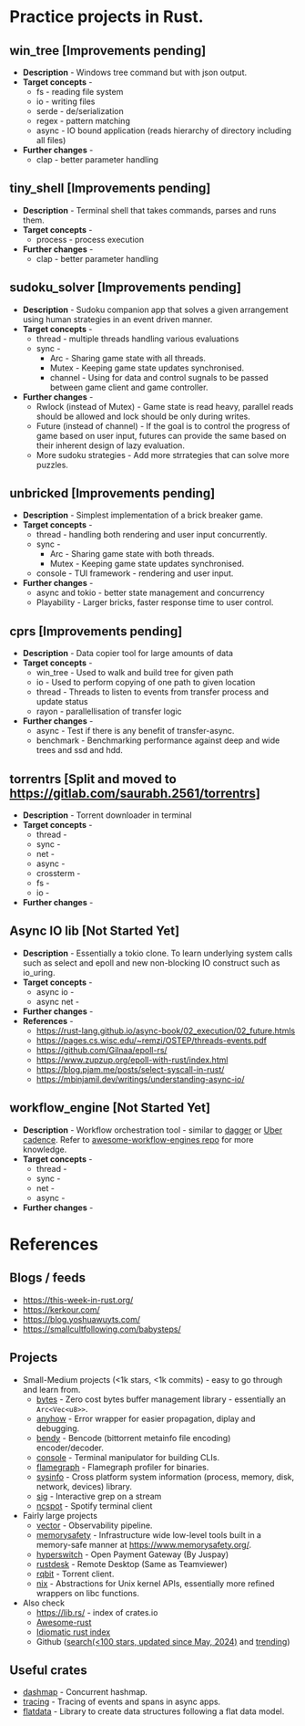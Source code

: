 # Practice projects in Rust.
## win_tree [Improvements pending]
- **Description** - Windows tree command but with json output.
- **Target concepts** -
  - fs - reading file system
  - io - writing files
  - serde - de/serialization
  - regex - pattern matching
  - async - IO bound application (reads hierarchy of directory including all files)
- **Further changes** -
  - clap - better parameter handling

## tiny_shell [Improvements pending]
- **Description** - Terminal shell that takes commands, parses and runs them.
- **Target concepts** -
  - process - process execution
- **Further changes** -
  - clap - better parameter handling

## sudoku_solver [Improvements pending]
- **Description** - Sudoku companion app that solves a given arrangement using human strategies in an event driven manner.
- **Target concepts** -
  - thread - multiple threads handling various evaluations
  - sync -
    - Arc - Sharing game state with all threads. 
    - Mutex - Keeping game state updates synchronised. 
    - channel - Using for data and control sugnals to be passed between game client and game controller. 
- **Further changes** -
  - Rwlock (instead of Mutex) - Game state is read heavy, parallel reads should be allowed and lock should be only during writes.
  - Future (instead of channel) - If the goal is to control the progress of game based on user input, futures can provide the same based on their inherent design of lazy evaluation.
  - More sudoku strategies - Add more strrategies that can solve more puzzles.

## unbricked [Improvements pending]
- **Description** - Simplest implementation of a brick breaker game.
- **Target concepts** -
  - thread - handling both rendering and user input concurrently.
  - sync -
    - Arc - Sharing game state with both threads. 
    - Mutex - Keeping game state updates synchronised.
  - console - TUI framework - rendering and user input.
- **Further changes** -
  - async and tokio - better state management and concurrency
  - Playability - Larger bricks, faster response time to user control.

## cprs [Improvements pending]
- **Description** - Data copier tool for large amounts of data
- **Target concepts** -
  - win_tree - Used to walk and build tree for given path
  - io - Used to perform copying of one path to given location
  - thread - Threads to listen to events from transfer process and update status
  - rayon - parallellisation of transfer logic
- **Further changes** -
  - async - Test if there is any benefit of transfer-async.
  - benchmark - Benchmarking performance against deep and wide trees and ssd and hdd.

## torrentrs [Split and moved to https://gitlab.com/saurabh.2561/torrentrs]
- **Description** - Torrent downloader in terminal
- **Target concepts** -
  - thread -
  - sync -
  - net -
  - async -
  - crossterm -
  - fs -
  - io -
- **Further changes** -

## Async IO lib [Not Started Yet]
- **Description** - Essentially a tokio clone. To learn underlying system calls such as select and epoll and new non-blocking IO construct such as io_uring.
- **Target concepts** -
  - async io -
  - async net -
- **Further changes** -
- **References** -
  - https://rust-lang.github.io/async-book/02_execution/02_future.htmls
  - https://pages.cs.wisc.edu/~remzi/OSTEP/threads-events.pdf
  - https://github.com/Gilnaa/epoll-rs/
  - https://www.zupzup.org/epoll-with-rust/index.html
  - https://blog.pjam.me/posts/select-syscall-in-rust/
  - https://mbinjamil.dev/writings/understanding-async-io/

## workflow_engine [Not Started Yet]
- **Description** - Workflow orchestration tool - similar to [dagger](https://github.com/wayfair-incubator/dagger) or [Uber cadence](https://github.com/uber/cadence/tree/master). Refer to [awesome-workflow-engines repo](https://github.com/meirwah/awesome-workflow-engines) for more knowledge.
- **Target concepts** -
  - thread -
  - sync -
  - net -
  - async -
- **Further changes** -

# References
## Blogs / feeds
- https://this-week-in-rust.org/
- https://kerkour.com/
- https://blog.yoshuawuyts.com/
- https://smallcultfollowing.com/babysteps/

## Projects
- Small-Medium projects (<1k stars, <1k commits) - easy to go through and learn from.
  - [bytes](https://docs.rs/bytes/1.6.0/bytes/struct.Bytes.html) -  Zero cost bytes buffer management library - essentially an `Arc<Vec<u8>>`.
  - [anyhow](https://github.com/dtolnay/anyhow/) - Error wrapper for easier propagation, diplay and debugging.
  - [bendy](https://github.com/P3KI/bendy) - Bencode (bittorrent metainfo file encoding) encoder/decoder.
  - [console](https://github.com/console-rs/console) - Terminal manipulator for building CLIs.
  - [flamegraph](https://github.com/flamegraph-rs/flamegraph) - Flamegraph profiler for binaries.
  - [sysinfo](https://github.com/GuillaumeGomez/sysinfo) - Cross platform system information (process, memory, disk, network, devices) library.
  - [sig](https://github.com/ynqa/sig/tree/main) - Interactive grep on a stream
  - [ncspot](https://github.com/hrkfdn/ncspot) - Spotify terminal client
- Fairly large projects
  - [vector](https://github.com/vectordotdev/vector) - Observability pipeline.
  - [memorysafety](https://github.com/memorysafety) - Infrastructure wide low-level tools built in a memory-safe manner at https://www.memorysafety.org/.
  - [hyperswitch](https://github.com/juspay/hyperswitch) - Open Payment Gateway (By Juspay)
  - [rustdesk](https://github.com/rustdesk/rustdesk) - Remote Desktop (Same as Teamviewer)
  - [rqbit](https://github.com/ikatson/rqbit) - Torrent client.
  - [nix](https://github.com/nix-rust/nix/) - Abstractions for Unix kernel APIs, essentially more refined wrappers on libc functions.
- Also check
  - https://lib.rs/ - index of crates.io
  - [Awesome-rust](https://github.com/rust-unofficial/awesome-rust)
  - [Idiomatic rust index](https://github.com/mre/idiomatic-rust)
  - Github ([search(<100 stars, updated since May, 2024)](https://github.com/search?q=stars%3A%3C100+pushed%3A%3E2024-05-01+language%3ARust&type=Repositories&ref=advsearch&l=Rust&l=) and [trending](https://github.com/trending/rust?since=daily))

## Useful crates
- [dashmap](https://crates.io/crates/dashmap) - Concurrent hashmap.
- [tracing](https://crates.io/crates/tracing) - Tracing of events and spans in async apps.
- [flatdata](https://crates.io/crates/flatdata) - Library to create data structures following a flat data model.